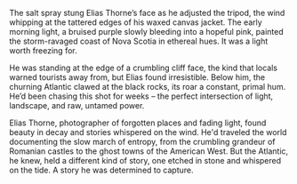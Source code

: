 The salt spray stung Elias Thorne’s face as he adjusted the tripod, the wind whipping at the tattered edges of his waxed canvas jacket. The early morning light, a bruised purple slowly bleeding into a hopeful pink, painted the storm-ravaged coast of Nova Scotia in ethereal hues. It was a light worth freezing for.

He was standing at the edge of a crumbling cliff face, the kind that locals warned tourists away from, but Elias found irresistible. Below him, the churning Atlantic clawed at the black rocks, its roar a constant, primal hum. He’d been chasing this shot for weeks – the perfect intersection of light, landscape, and raw, untamed power.

Elias Thorne, photographer of forgotten places and fading light, found beauty in decay and stories whispered on the wind. He'd traveled the world documenting the slow march of entropy, from the crumbling grandeur of Romanian castles to the ghost towns of the American West. But the Atlantic, he knew, held a different kind of story, one etched in stone and whispered on the tide. A story he was determined to capture.
